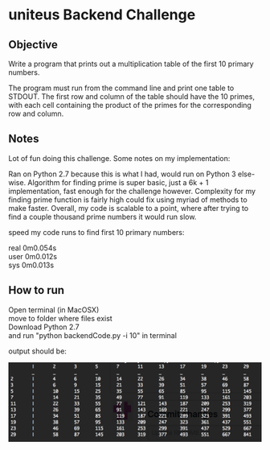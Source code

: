 # uniteus Backend Challenge

## Objective
Write a program that prints out a multiplication table of the first 10 primary numbers. 

The program must run from the command line and print one table to STDOUT. The first row 
and column of the table should have the 10 primes, with each cell containing the product
of the primes for the corresponding row and column.

## Notes
Lot of fun doing this challenge. Some notes on my implementation:

Ran on Python 2.7 because this is what I had, would run on Python 3 else-wise.
Algorithm for finding prime is super basic, just a 6k + 1 implementation, fast enough for the challenge however. 
Complexity for my finding prime function is fairly high could fix using myriad of methods to make faster.
Overall, my code is scalable to a point, where after trying to find a couple thousand prime numbers it would run slow.

speed my code runs to find first 10 primary numbers:

real	0m0.054s\
user	0m0.012s\
sys	0m0.013s

## How to run
Open terminal (in MacOSX)\
move to folder where files exist\
Download Python 2.7\
and run "python backendCode.py -i 10" in terminal

output should be:

![Backend Output](UniteUsOutput.png)
